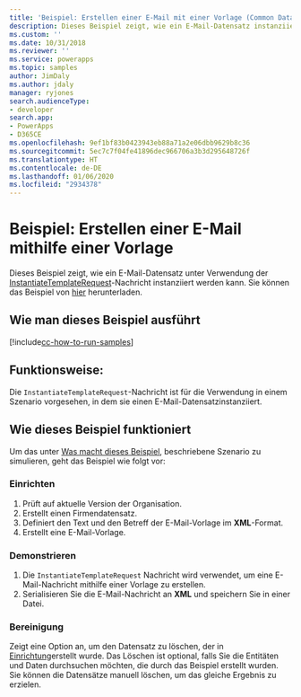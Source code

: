 ```yaml
---
title: 'Beispiel: Erstellen einer E-Mail mit einer Vorlage (Common Data Service) | Microsoft-Dokumentation'
description: Dieses Beispiel zeigt, wie ein E-Mail-Datensatz instanziiert wird.
ms.custom: ''
ms.date: 10/31/2018
ms.reviewer: ''
ms.service: powerapps
ms.topic: samples
author: JimDaly
ms.author: jdaly
manager: ryjones
search.audienceType:
- developer
search.app:
- PowerApps
- D365CE
ms.openlocfilehash: 9ef1bf83b0423943eb88a71a2e06dbb9629b8c36
ms.sourcegitcommit: 5ec7c7f04fe41896dec966706a3b3d295648726f
ms.translationtype: HT
ms.contentlocale: de-DE
ms.lasthandoff: 01/06/2020
ms.locfileid: "2934378"
---
```

# <a name="sample-create-an-email-using-a-template"></a>Beispiel: Erstellen einer E-Mail mithilfe einer Vorlage

Dieses Beispiel zeigt, wie ein E-Mail-Datensatz unter Verwendung der [InstantiateTemplateRequest](https://docs.microsoft.com/dotnet/api/microsoft.crm.sdk.messages.instantiatetemplaterequest?view=dynamics-general-ce-9)-Nachricht instanziiert werden kann. Sie können das Beispiel von [hier](https://github.com/Microsoft/PowerApps-Samples/tree/master/cds/orgsvc/C%23/EmailTemplate) herunterladen. 

## <a name="how-to-run-this-sample"></a>Wie man dieses Beispiel ausführt

[!include[cc-how-to-run-samples](../../includes/cc-how-to-run-samples.md)]

## <a name="what-this-sample-does"></a>Funktionsweise:

Die `InstantiateTemplateRequest`-Nachricht ist für die Verwendung in einem Szenario vorgesehen, in dem sie einen E-Mail-Datensatzinstanziiert.

## <a name="how-this-sample-works"></a>Wie dieses Beispiel funktioniert

Um das unter [Was macht dieses Beispiel](#what-this-sample-does), beschriebene Szenario zu simulieren, geht das Beispiel wie folgt vor:

### <a name="setup"></a>Einrichten

1. Prüft auf aktuelle Version der Organisation.
1. Erstellt einen Firmendatensatz. 
2. Definiert den Text und den Betreff der E-Mail-Vorlage im **XML**-Format.
3. Erstellt eine E-Mail-Vorlage.

### <a name="demonstrate"></a>Demonstrieren

1. Die `InstantiateTemplateRequest` Nachricht wird verwendet, um eine E-Mail-Nachricht mithilfe einer Vorlage zu erstellen. 
2. Serialisieren Sie die E-Mail-Nachricht an **XML** und speichern Sie in einer Datei.


### <a name="clean-up"></a>Bereinigung

Zeigt eine Option an, um den Datensatz zu löschen, der in [Einrichtung](#setup)erstellt wurde. Das Löschen ist optional, falls Sie die Entitäten und Daten durchsuchen möchten, die durch das Beispiel erstellt wurden. Sie können die Datensätze manuell löschen, um das gleiche Ergebnis zu erzielen.

